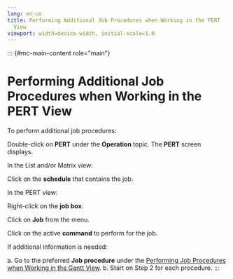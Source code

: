```yaml
---
lang: en-us
title: Performing Additional Job Procedures when Working in the PERT
  View
viewport: width=device-width, initial-scale=1.0
---
```

::: {#mc-main-content role="main"}
#  Performing Additional Job Procedures when Working in the PERT View

To perform additional job procedures:

Double-click on **PERT** under the **Operation** topic. The **PERT**
screen displays.

In the List and/or Matrix view:

Click on the **schedule** that contains the job.

In the PERT view:

Right-click on the **job box**.

Click on **Job** from the menu.

Click on the active **command** to perform for the job.

If additional information is needed:

a.  Go to the preferred **Job procedure** under the [Performing Job     Procedures when Working in the Gantt
    View](Performing-Job-Procedures-Gantt.md).
b.  Start on Step 2 for each procedure.
:::

 

